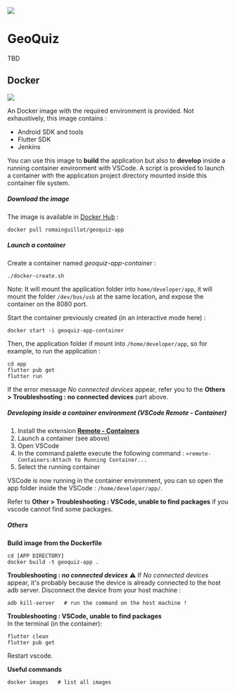 ![](https://raw.githubusercontent.com/GeoQuiz-v2/documents/master/client_app_logo/logo_128.png)

# GeoQuiz


TBD


## Docker
[![](https://raw.githubusercontent.com/GeoQuiz-v2/documents/master/res/docker.png)](https://docs.docker.com/)

An Docker image with the required environment is provided. Not exhaustively, this image contains :
- Android SDK and tools
- Flutter SDK
- Jenkins

You can use this image to **build** the application but also to **develop** inside a running container environment with VSCode. A script is provided to launch a container with the application project directory mounted inside this container file system.

##### Download the image
The image is available in [Docker Hub](https://hub.docker.com/repository/docker/romainguillot/geoquiz) :
```
docker pull romainguillot/geoquiz-app
```

##### Launch a container
Create a container named *geoquiz-app-container* :
```
./docker-create.sh
```
Note: It will mount the application folder into `home/developer/app`, it will mount the folder `/dev/bus/usb` at the same location, and expose the container on the 8080 port.

Start the container previously created (in an interactive mode here)  :
```
docker start -i geoquiz-app-container
```

Then, the application folder if mount into `/home/developer/app`, so for example, to run the application :
```
cd app
flutter pub get
flutter run
```

If the error message *No connected devices* appear, refer you to the **Others > Troubleshooting : no connected devices** part above.


##### Developing inside a container environment (VSCode Remote - Container)

1. Install the extension **[Remote - Containers](https://marketplace.visualstudio.com/items?itemName=ms-vscode-remote.remote-containers)**
2. Launch a container (see above)
3. Open VSCode
4. In the command palette execute the following command : `>remote-Containers:Attach to Running Container...`
5. Select the running container

VSCode is now running in the container environment, you can so open the app folder inside the VSCode : `/home/developer/app/`.

Refer to **Other > Troubleshooting : VSCode, unable to find packages** if you vscode cannot find some packages.

##### Others
**Build image from the Dockerfile**  
```
cd [APP DIRECTORY]
docker build -t geoquiz-app .
```

**Troubleshooting : *no connected devices***
⚠️  If *No connected devices* appear, it's probably because the device is already connected to the host adb server. Disconnect the device from your host machine :
```
adb kill-server   # run the command on the host machine !
```

**Troubleshooting : VSCode, unable to find packages**  
In the terminal (in the container):
```
flutter clean
flutter pub get
```
Restart vscode.

**Useful commands**  
```
docker images   # list all images
```
